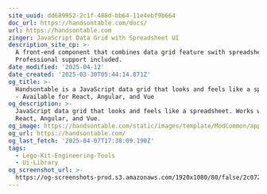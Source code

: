 ```yaml
---
site_uuid: dd689952-2c1f-488d-bb64-11e4ebf9b664
doc_url: https://handsontable.com/docs/
url: https://handsontable.com
zinger: JavaScript Data Grid with Spreadsheet UI
description_site_cp: >-
  A front-end component that combines data grid feature swith spreadsheet UX/UI.
  Professional support included.
date_modified: '2025-04-12'
date_created: '2025-03-30T05:44:14.871Z'
og_title: >-
  Handsontable is a JavaScript data grid that looks and feels like a spreadsheet
  - Available for React, Angular, and Vue
og_description: >-
  JavaScript data grid that looks and feels like a spreadsheet. Works with
  React, Angular, and Vue.
og_image: https://handsontable.com/static/images/template/ModCommon/apple-touch-icon.png
og_url: https://handsontable.com/
og_last_fetch: '2025-04-07T17:38:09.190Z'
tags:
  - Lego-Kit-Engineering-Tools
  - Ui-Library
og_screenshot_url: >-
  https://og-screenshots-prod.s3.amazonaws.com/1920x1080/80/false/2c0726a2528d59f1c710812320fd12b8d734c24c50430a98d68d6e7dace6337a.jpeg
---
```
















